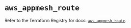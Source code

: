 # `aws_appmesh_route`

Refer to the Terraform Registry for docs: [`aws_appmesh_route`](https://registry.terraform.io/providers/hashicorp/aws/5.98.0/docs/resources/appmesh_route).
